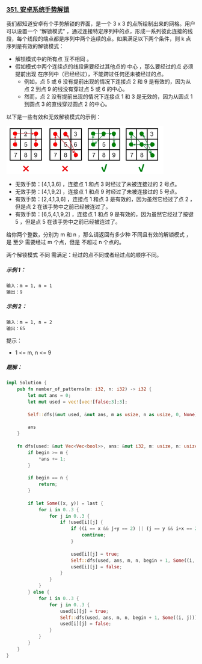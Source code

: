 ### [351. 安卓系统手势解锁](https://leetcode.cn/problems/android-unlock-patterns/)
我们都知道安卓有个手势解锁的界面，是一个 3 x 3 的点所绘制出来的网格。用户可以设置一个 “解锁模式” ，通过连接特定序列中的点，形成一系列彼此连接的线段，每个线段的端点都是序列中两个连续的点。如果满足以下两个条件，则 k 点序列是有效的解锁模式：

- 解锁模式中的所有点 互不相同 。
- 假如模式中两个连续点的线段需要经过其他点的 中心 ，那么要经过的点 必须提前出现 在序列中（已经经过），不能跨过任何还未被经过的点。
  - 例如，点 5 或 6 没有提前出现的情况下连接点 2 和 9 是有效的，因为从点 2 到点 9 的线没有穿过点 5 或 6 的中心。
  - 然而，点 2 没有提前出现的情况下连接点 1 和 3 是无效的，因为从圆点 1 到圆点 3 的直线穿过圆点 2 的中心。

以下是一些有效和无效解锁模式的示例：

![img.png](img.png)
- 无效手势：[4,1,3,6] ，连接点 1 和点 3 时经过了未被连接过的 2 号点。
- 无效手势：[4,1,9,2] ，连接点 1 和点 9 时经过了未被连接过的 5 号点。
- 有效手势：[2,4,1,3,6] ，连接点 1 和点 3 是有效的，因为虽然它经过了点 2 ，但是点 2 在该手势中之前已经被连过了。
- 有效手势：[6,5,4,1,9,2] ，连接点 1 和点 9 是有效的，因为虽然它经过了按键 5 ，但是点 5 在该手势中之前已经被连过了。

给你两个整数，分别为 ​​m 和 n ，那么请返回有多少种 不同且有效的解锁模式 ，是 至少 需要经过 m 个点，但是 不超过 n 个点的。

两个解锁模式 不同 需满足：经过的点不同或者经过点的顺序不同。



##### 示例 1：
```
输入：m = 1, n = 1
输出：9
```

##### 示例 2：
```
输入：m = 1, n = 2
输出：65
```

提示：
- 1 <= m, n <= 9

##### 题解：
```rust
impl Solution {
    pub fn number_of_patterns(m: i32, n: i32) -> i32 {
        let mut ans = 0;
        let mut used = vec![vec![false;3];3];

        Self::dfs(&mut used, &mut ans, m as usize, n as usize, 0, None);

        ans
    }

    fn dfs(used: &mut Vec<Vec<bool>>, ans: &mut i32, m: usize, n: usize, begin: usize, last: Option<(usize, usize)>) {
        if begin >= m {
            *ans += 1;
        }

        if begin == n {
            return;
        }

        if let Some((x, y)) = last {
            for i in 0..3 {
                for j in 0..3 {
                    if !used[i][j] {
                        if ((i == x && j+y == 2) || (j == y && i+x == 2) || (i+x == 2 && j+y == 2)) && !used[(i+x)/2][(j+y)/2] {
                            continue;
                        }

                        used[i][j] = true;
                        Self::dfs(used, ans, m, n, begin + 1, Some((i, j)));
                        used[i][j] = false;
                    }
                }
            }
        } else {
            for i in 0..3 {
                for j in 0..3 {
                    used[i][j] = true;
                    Self::dfs(used, ans, m, n, begin + 1, Some((i, j)));
                    used[i][j] = false;
                }
            }
        }
    }
}
```
